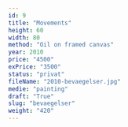 ```yaml
---
id: 9
title: "Movements"
height: 60
width: 80
method: "Oil on framed canvas"
year: 2010
price: "4500"
exPrice: "3500"
status: "privat"
fileName: "2010-bevaegelser.jpg"
medie: "painting"
draft: "True"
slug: "bevaegelser"
weight: "420"
---
```

